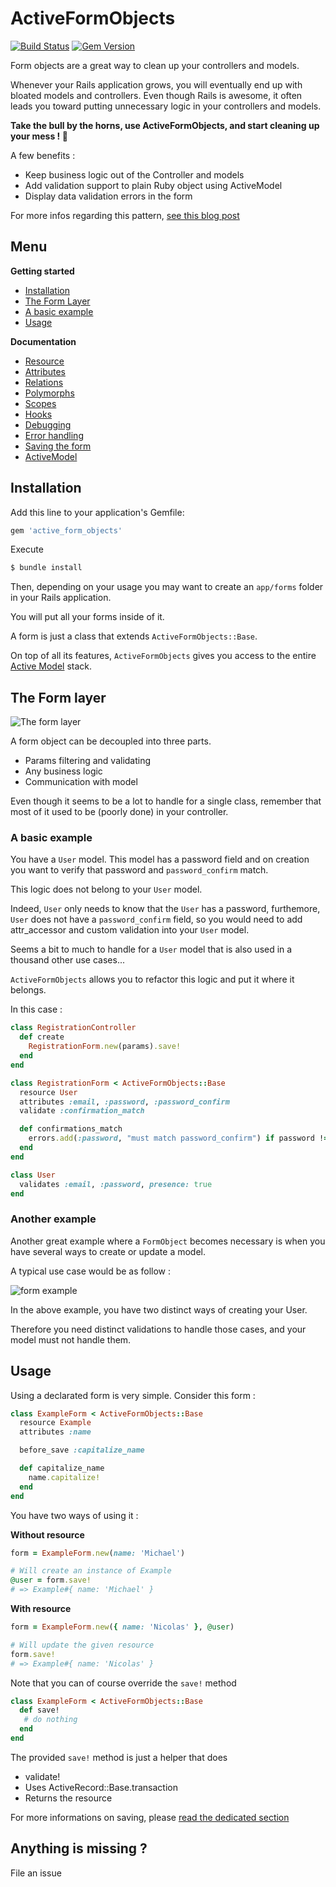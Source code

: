 # ActiveFormObjects

[![Build Status](https://travis-ci.org/FidMe/active_form_objects.svg?branch=master)](https://travis-ci.org/FidMe/active_form_objects)
[![Gem Version](https://badge.fury.io/rb/active_form_objects.svg)](https://badge.fury.io/rb/active_form_objects)

Form objects are a great way to clean up your controllers and models.

Whenever your Rails application grows, you will eventually end up with bloated models and controllers. Even though Rails is awesome, it often leads you toward putting unnecessary logic in your controllers and models.

**Take the bull by the horns, use ActiveFormObjects, and start cleaning up your mess ! 💪**

A few benefits :

- Keep business logic out of the Controller and models
- Add validation support to plain Ruby object using ActiveModel
- Display data validation errors in the form

For more infos regarding this pattern, [see this blog post](https://medium.com/selleo/essential-rubyonrails-patterns-form-objects-b199aada6ec9)

## Menu

**Getting started**

- [Installation](https://github.com/FidMe/active_form_objects#installation)
- [The Form Layer](https://github.com/FidMe/active_form_objects#the-form-layer)
- [A basic example](https://github.com/FidMe/active_form_objects#a-basic-example)
- [Usage](https://github.com/FidMe/active_form_objects#usage)

**Documentation**

- [Resource](https://github.com/FidMe/active_form_objects/blob/master/docs/Resource.md)
- [Attributes](https://github.com/FidMe/active_form_objects/blob/master/docs/Attributes.md)
- [Relations](https://github.com/FidMe/active_form_objects/blob/master/docs/Relations.md)
- [Polymorphs](https://github.com/FidMe/active_form_objects/blob/master/docs/Polymorphs.md)
- [Scopes](https://github.com/FidMe/active_form_objects/blob/master/docs/Scopes.md)
- [Hooks](https://github.com/FidMe/active_form_objects/blob/master/docs/Hooks.md)
- [Debugging](https://github.com/FidMe/active_form_objects/blob/master/docs/Debugging.md)
- [Error handling](https://github.com/FidMe/active_form_objects/blob/master/docs/Errors.md)
- [Saving the form](https://github.com/FidMe/active_form_objects/blob/master/docs/Savings.md)
- [ActiveModel](https://api.rubyonrails.org/classes/ActiveModel/Model.html)

## Installation

Add this line to your application's Gemfile:

```ruby
gem 'active_form_objects'
```

Execute

```bash
$ bundle install
```

Then, depending on your usage you may want to create an `app/forms` folder in your Rails application.

You will put all your forms inside of it.

A form is just a class that extends `ActiveFormObjects::Base`.

On top of all its features, `ActiveFormObjects` gives you access to the entire [Active Model](https://guides.rubyonrails.org/active_model_basics.html) stack.

## The Form layer

![The form layer](https://raw.githubusercontent.com/FidMe/active_form_objects/master/docs/images/form_layer.png)

A form object can be decoupled into three parts.

- Params filtering and validating
- Any business logic
- Communication with model

Even though it seems to be a lot to handle for a single class, remember that most of it used to be (poorly done) in your controller.

### A basic example

You have a `User` model.
This model has a password field and on creation you want to verify that password and `password_confirm` match.

This logic does not belong to your `User` model.

Indeed, `User` only needs to know that the `User` has a password, furthemore, `User` does not have a `password_confirm` field, so you would need to add attr_accessor and custom validation into your `User` model.

Seems a bit to much to handle for a `User` model that is also used in a thousand other use cases...

`ActiveFormObjects` allows you to refactor this logic and put it where it belongs.

In this case :

```ruby
class RegistrationController
  def create
    RegistrationForm.new(params).save!
  end
end

class RegistrationForm < ActiveFormObjects::Base
  resource User
  attributes :email, :password, :password_confirm
  validate :confirmation_match

  def confirmations_match
    errors.add(:password, "must match password_confirm") if password != password_confirm
  end
end

class User
  validates :email, :password, presence: true
end
```

### Another example

Another great example where a `FormObject` becomes necessary is when you have several ways to create or update a model.

A typical use case would be as follow :

![form example](https://raw.githubusercontent.com/FidMe/active_form_objects/master/docs/images/registration_example.png)

In the above example, you have two distinct ways of creating your User.

Therefore you need distinct validations to handle those cases, and your model must not handle them.

## Usage

Using a declarated form is very simple.
Consider this form :

```ruby
class ExampleForm < ActiveFormObjects::Base
  resource Example
  attributes :name

  before_save :capitalize_name

  def capitalize_name
    name.capitalize!
  end
end
```

You have two ways of using it :

**Without resource**

```ruby
form = ExampleForm.new(name: 'Michael')

# Will create an instance of Example
@user = form.save!
# => Example#{ name: 'Michael' }
```

**With resource**

```ruby
form = ExampleForm.new({ name: 'Nicolas' }, @user)

# Will update the given resource
form.save!
# => Example#{ name: 'Nicolas' }
```

Note that you can of course override the `save!` method

```ruby
class ExampleForm < ActiveFormObjects::Base
  def save!
   # do nothing
  end
end
```

The provided `save!` method is just a helper that does

- validate!
- Uses ActiveRecord::Base.transaction
- Returns the resource

For more informations on saving, please [read the dedicated section](https://github.com/FidMe/active_form_objects/blob/master/docs/Savings.md)

## Anything is missing ?

File an issue

